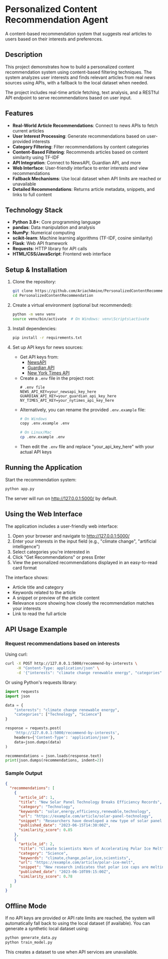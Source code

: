 # Personalized Content Recommendation Agent

A content-based recommendation system that suggests real articles to users based on their interests and preferences.

## Description

This project demonstrates how to build a personalized content recommendation system using content-based filtering techniques. The system analyzes user interests and finds relevant articles from real news sources using APIs, with a fallback to the local dataset when needed.

The project includes real-time article fetching, text analysis, and a RESTful API endpoint to serve recommendations based on user input.

## Features

- **Real-World Article Recommendations**: Connect to news APIs to fetch current articles
- **User Interest Processing**: Generate recommendations based on user-provided interests
- **Category Filtering**: Filter recommendations by content categories
- **Content-Based Filtering**: Recommends articles based on content similarity using TF-IDF
- **API Integration**: Connect to NewsAPI, Guardian API, and more
- **Web Interface**: User-friendly interface to enter interests and view recommendations
- **Fallback Mechanisms**: Use local dataset when API limits are reached or unavailable
- **Detailed Recommendations**: Returns article metadata, snippets, and links to full content

## Technology Stack

- **Python 3.8+**: Core programming language
- **pandas**: Data manipulation and analysis
- **NumPy**: Numerical computing
- **scikit-learn**: Machine learning algorithms (TF-IDF, cosine similarity)
- **Flask**: Web API framework
- **Requests**: HTTP library for API calls
- **HTML/CSS/JavaScript**: Frontend web interface

## Setup & Installation

1. Clone the repository:
   ```bash
   git clone https://github.com/AriachAmine/PersonalizedContentRecommendation.git
   cd PersonalizedContentRecommendation
   ```

2. Create a virtual environment (optional but recommended):
   ```bash
   python -m venv venv
   source venv/bin/activate  # On Windows: venv\Scripts\activate
   ```

3. Install dependencies:
   ```bash
   pip install -r requirements.txt
   ```

4. Set up API keys for news sources:
   - Get API keys from:
     - [NewsAPI](https://newsapi.org/)
     - [Guardian API](https://open-platform.theguardian.com/)
     - [New York Times API](https://developer.nytimes.com/)
   - Create a `.env` file in the project root:
     ```
     # .env file
     NEWS_API_KEY=your_newsapi_key_here
     GUARDIAN_API_KEY=your_guardian_api_key_here
     NY_TIMES_API_KEY=your_nytimes_api_key_here
     ```
   - Alternatively, you can rename the provided `.env.example` file:
     ```bash
     # On Windows
     copy .env.example .env
     
     # On Linux/Mac
     cp .env.example .env
     ```
   - Then edit the `.env` file and replace "your_api_key_here" with your actual API keys

## Running the Application

Start the recommendation system:

```bash
python app.py
```

The server will run on http://127.0.0.1:5000/ by default.

## Using the Web Interface

The application includes a user-friendly web interface:

1. Open your browser and navigate to http://127.0.0.1:5000/
2. Enter your interests in the input field (e.g., "climate change", "artificial intelligence")
3. Select categories you're interested in
4. Click "Get Recommendations" or press Enter
5. View the personalized recommendations displayed in an easy-to-read card format

The interface shows:
- Article title and category
- Keywords related to the article
- A snippet or preview of the article content
- Relevance score showing how closely the recommendation matches your interests
- Link to read the full article

## API Usage Example

### Request recommendations based on interests

Using curl:
```bash
curl -X POST http://127.0.0.1:5000/recommend-by-interests \
     -H "Content-Type: application/json" \
     -d '{"interests": "climate change renewable energy", "categories": ["Technology", "Science"]}'
```

Or using Python's requests library:

```python
import requests
import json

data = {
    "interests": "climate change renewable energy",
    "categories": ["Technology", "Science"]
}

response = requests.post(
    'http://127.0.0.1:5000/recommend-by-interests',
    headers={'Content-Type': 'application/json'},
    data=json.dumps(data)
)

recommendations = json.loads(response.text)
print(json.dumps(recommendations, indent=2))
```

### Sample Output

```json
{
  "recommendations": [
    {
      "article_id": 1,
      "title": "New Solar Panel Technology Breaks Efficiency Records",
      "category": "Technology",
      "keywords": "solar,energy,efficiency,renewable,technology",
      "url": "https://example.com/article/solar-panel-technology",
      "snippet": "Researchers have developed a new type of solar panel that converts 35% of sunlight into electricity, shattering previous records.",
      "published_date": "2023-06-15T14:30:00Z",
      "similarity_score": 0.85
    },
    {
      "article_id": 2,
      "title": "Climate Scientists Warn of Accelerating Polar Ice Melt",
      "category": "Science",
      "keywords": "climate,change,polar,ice,scientists",
      "url": "https://example.com/article/polar-ice-melt",
      "snippet": "New research indicates that polar ice caps are melting faster than previous models predicted, raising concerns about sea level rise.",
      "published_date": "2023-06-10T09:15:00Z",
      "similarity_score": 0.78
    }
  ]
}
```

## Offline Mode

If no API keys are provided or API rate limits are reached, the system will automatically fall back to using the local dataset (if available). You can generate a synthetic local dataset using:

```bash
python generate_data.py
python train_model.py
```

This creates a dataset to use when API services are unavailable.